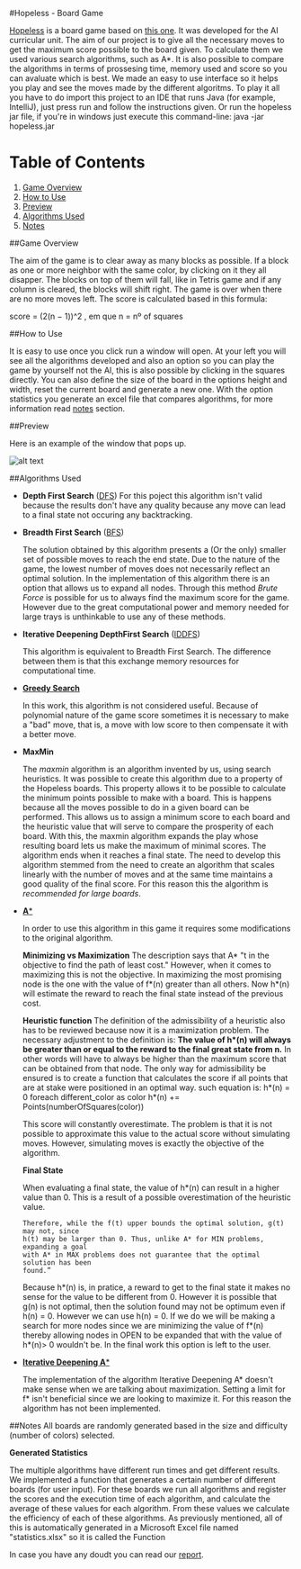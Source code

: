 #Hopeless - Board Game 

[Hopeless](https://github.com/F0lha/IART/tree/master/src/iart) is a board game based on [this one](http://greenfelt.net/hopeless).
It was developed for the AI curricular unit. The aim of our project is to give all the necessary moves to get the maximum score possible to the board given. To calculate them we used various search algorithms, such as A*. It is also possible to compare the algorithms in terms of prossesing time, memory used and score so you can avaluate which is best. We made an easy to use interface so it helps you play and see the moves made by the different algoritms.
To play it all you have to do import this project to an IDE that runs Java (for example, IntelliJ), just press run and follow the instructions given.
Or run the hopeless jar file, if you're in windows just execute this command-line: java -jar hopeless.jar

# Table of Contents
1. [Game Overview](#Game)
2. [How to Use](#HowtoUse)
3. [Preview](#Preview)
4. [Algorithms Used](#algorithms)
5. [Notes](#Notes)

##<a name="Game"></a>Game Overview

The aim of the game is to clear away as many blocks as possible. 
If a block as one or more neighbor with the same color, by clicking on it they all disapper. The blocks on top of them will fall, like in Tetris game and if any column is cleared, the blocks will shift right. 
The game is over when there are no more moves left.
The score is calculated based in this formula: 

score = (2(n − 1))^2 , em que n = nº of squares 

##<a name="HowtoUse"></a>How to Use

It is easy to use once you click run a window will open.
At your left you will see all the algorithms developed and also an option so you can play the game by yourself not the AI, this is also possible by clicking in the squares directly.
You can also define the size of the board in the options height and width, reset the current board and generate a new one. 
With the option statistics you generate an excel file that compares algorithms, for more information read [notes](#notes) section.

##<a name="Preview">Preview

Here is an example of the window that pops up.

![alt text](https://github.com/F0lha/IART/blob/master/firstScreen.png "sreen")


##<a name="algorithms">Algorithms Used
* **Depth First Search** ([DFS](https://en.wikipedia.org/wiki/Depth-first_search))
For this poject this algorithm isn't valid because the results don't have any quality because any move can lead to a final state
not occuring any backtracking.

* **Breadth First Search** ([BFS](https://en.wikipedia.org/wiki/Breadth-first_search))

  The solution obtained by this algorithm presents a
  (Or the only) smaller set of possible moves to reach the end state.
  Due to the nature of the game, the lowest number of moves does not necessarily reflect
  an optimal solution. In the implementation of this algorithm there is an option that allows us to expand
  all nodes. Through this method *Brute Force* is possible for us to always find the
  maximum score for the game. However due to the great computational power and memory needed for large trays is
  unthinkable to use any of these methods.

* **Iterative Deepening DepthFirst Search** ([IDDFS](https://en.wikipedia.org/wiki/Iterative_deepening_depth-first_search))
  
  This algorithm is equivalent to Breadth First Search. The difference between
  them is that this exchange memory resources for computational time.

* [**Greedy Search**](https://en.wikipedia.org/wiki/Greedy_algorithm)

  In this work, this algorithm is not considered useful. Because of
  polynomial nature of the game score sometimes it is necessary to make a "bad"
  move, that is, a move with low score to then compensate it with
  a better move.

* **MaxMin**

  The *maxmin* algorithm is an algorithm invented by us, using search heuristics.
  It was possible to create this algorithm due to a property of the Hopeless boards. This property allows it to be possible to calculate the minimum points possible to make with a board. This is happens because all the moves possible to do in a given board can be performed. This allows us to assign a minimum score to each board and the heuristic value that will serve to
  compare the prosperity of each board.
  With this, the maxmin algorithm expands the play whose resulting board lets us make the maximum of minimal scores. The algorithm ends when it reaches a final state.
  The need to develop this algorithm stemmed from the need to create
  an algorithm that scales linearly with the number of moves and at the same
  time maintains a good quality of the final score. For this reason this
  the algorithm is *recommended for large boards*.

* [**A***](https://en.wikipedia.org/wiki/A*_search_algorithm)

  In order to use this algorithm in this game it requires some modifications to the original algorithm.
  
  **Minimizing vs Maximization**
    The description says that A* "t in the objective to find the path of least cost."
    However, when it comes to maximizing this is not the objective. In maximizing the most promising node is the one with the value of f\*(n) greater than all others.
    Now h\*(n) will estimate the reward to reach the final state instead of the previous cost.
    
  
  **Heuristic function**
    The definition of the admissibility of a heuristic also has to be reviewed because now it is a maximization problem.
    The necessary adjustment to the definition is:
    **The value of h\*(n) will always be greater than or equal to the reward to
    the final great state from n.**
    In other words will have to always be higher than the maximum score that can
    be obtained from that node.
    The only way for admissibility be ensured is to create a function that
    calculates the score if all points that are at stake were positioned in an optimal way.
    such equation is: 
      h\*(n) = 0
    foreach different_color as color
      h\*(n) += Points(numberOfSquares(color))

    This score will constantly overestimate. The problem is that it is not possible to approximate this value to the actual score without simulating moves.
    However, simulating moves is exactly the objective of the algorithm.
    
    **Final State**
    
    When evaluating a final state, the value of h\*(n) can result in a higher value than 0. This is a result of a possible overestimation of the heuristic value.
      
      Therefore, while the f(t) upper bounds the optimal solution, g(t) may not, since
      h(t) may be larger than 0. Thus, unlike A* for MIN problems, expanding a goal
      with A* in MAX problems does not guarantee that the optimal solution has been
      found.”
    

    Because h\*(n) is, in pratice, a reward to get to the final state it makes no sense for the value to be different from 0. 
    However it is possible that g(n) is not optimal, then the solution found may not be optimum even if h(n) = 0.
    However we can use h(n) = 0. If we do we will be making a search for more nodes since we are minimizing the value of f\*(n)
    thereby allowing nodes in OPEN to be expanded that with the value of h\*(n)> 0 wouldn't be.
    In the final work this option is left to the user.

* [**Iterative Deepening A***](https://en.wikipedia.org/wiki/Iterative_deepening_A*)

  The implementation of the algorithm Iterative Deepening A* doesn't make sense when we are talking about
  maximization. Setting a limit for f* isn't beneficial since we are looking to maximize it. 
  For this reason the algorithm has not been implemented.


##<a name="Notes">Notes
All boards are randomly generated based in the size and difficulty (number of colors) selected.

  **Generated Statistics**

  The multiple algorithms have different run times and get different results.
  We implemented a function that generates a certain number of different boards (for
  user input). For these boards we run all algorithms and register the
  scores and the execution time of each algorithm, and calculate the average of these
  values for each algorithm. From these values we calculate the efficiency of each
  of these algorithms.
  As previously mentioned, all of this is automatically generated in
  a Microsoft Excel file named "statistics.xlsx" so it is called the
  Function

In case you have any doudt you can read our [report](https://github.com/F0lha/IART/blob/master/FinalReport.pdf).
